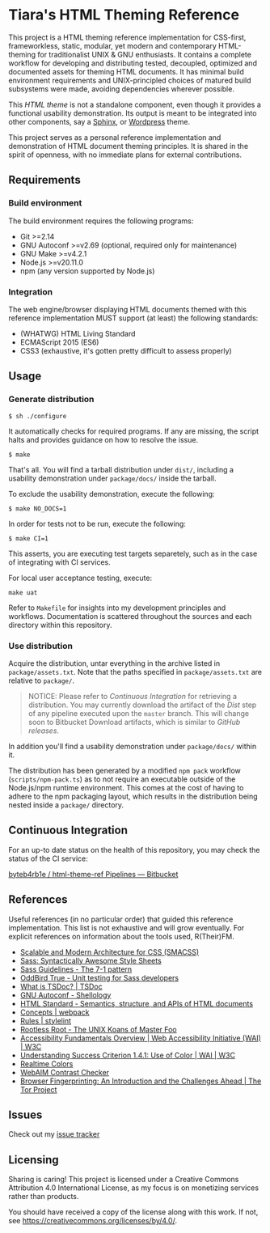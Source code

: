 <a name="tiaras-html-theming-reference"></a>
# Tiara's HTML Theming Reference

This project is a HTML theming reference implementation for CSS-first,
frameworkless, static, modular, yet modern and contemporary HTML-theming for
traditionalist UNIX & GNU enthusiasts. It contains a complete workflow for
developing and distributing tested, decoupled, optimized and documented assets
for theming HTML documents. It has minimal build environment requirements and
UNIX-principled choices of matured build subsystems were made, avoiding
dependencies wherever possible.

This *HTML theme* is not a standalone component, even though it provides a
functional usability demonstration. Its output is meant to be integrated into
other components, say a [Sphinx](https://www.sphinx-doc.org), or
[Wordpress](https://wordpress.org) theme.

This project serves as a personal reference implementation and demonstration
of HTML document theming principles. It is shared in the spirit of openness,
with no immediate plans for external contributions.

## Requirements

### Build environment

The build environment requires the following programs:

- Git >=2.14
- GNU Autoconf >=v2.69 (optional, required only for maintenance)
- GNU Make >=v4.2.1
- Node.js >=v20.11.0
- npm (any version supported by Node.js)

### Integration

The web engine/browser displaying HTML documents themed with this reference
implementation MUST support (at least) the following standards:

- (WHATWG) HTML Living Standard 
- ECMAScript 2015 (ES6)
- CSS3 (exhaustive, it's gotten pretty difficult to assess properly)

## Usage

### Generate distribution

```
$ sh ./configure
```

It automatically checks for required programs. If any are missing, the script
halts and provides guidance on how to resolve the issue.

```
$ make
```

That's all. You will find a tarball distribution under `dist/`, including a
usability demonstration under `package/docs/` inside the tarball.

To exclude the usability demonstration, execute the following:

```
$ make NO_DOCS=1
```

In order for tests not to be run, execute the following:

```
$ make CI=1
```

This asserts, you are executing test targets separetely, such as in the case of
integrating with CI services.

For local user acceptance testing, execute:

```
make uat
```

Refer to `Makefile` for insights into my development principles and workflows.
Documentation is scattered throughout the sources and each directory within this
repository.

### Use distribution

Acquire the distribution, untar everything in the archive listed in
`package/assets.txt`. Note that the paths specified in `package/assets.txt` are
relative to `package/`.

> NOTICE: Please refer to *Continuous Integration* for retrieving a
  distribution. You may currently download the artifact of the *Dist* step of
  any pipeline executed upon the `master` branch. This will change soon to
  Bitbucket Download artifacts, which is similar to *GitHub releases*.

In addition you'll find a usability demonstration under `package/docs/` within
it.

The distribution has been generated by a modified `npm pack` workflow
(`scripts/npm-pack.ts`) as to not require an executable outside of the
Node.js/npm runtime environment. This comes at the cost of having to adhere to
the npm packaging layout, which results in the distribution being nested inside
a `package/` directory.

## Continuous Integration

For an up-to date status on the health of this repository, you may check the
status of the CI service:

[byteb4rb1e / html-theme-ref Pipelines — Bitbucket](https://bitbucket.org/byteb4rb1e/html-theme-ref/pipelines)

## References

Useful references (in no particular order) that guided this reference implementation.
This list is not exhaustive and will grow eventually. For explicit references on
information about the tools used, R(Their)FM.

- [Scalable and Modern Architecture for CSS (SMACSS)](https://web.archive.org/web/20250406210131/https://smacss.com/)
- [Sass: Syntactically Awesome Style Sheets](https://web.archive.org/web/20250407180942/https://sass-lang.com/)
- [Sass Guidelines - The 7-1 pattern](https://web.archive.org/web/20250328102753/https://sass-guidelin.es/#the-7-1-pattern)
- [OddBird True - Unit testing for Sass developers](https://web.archive.org/web/20250125123850/https://www.oddbird.net/true/)
- [What is TSDoc? | TSDoc](https://web.archive.org/web/20250407162234/https://tsdoc.org/)
- [GNU Autoconf - Shellology](https://web.archive.org/web/20240813220424/https://www.gnu.org/savannah-checkouts/gnu/autoconf/manual/autoconf-2.72/html_node/Shellology.html)
- [HTML Standard - Semantics, structure, and APIs of HTML documents](https://web.archive.org/web/20250408183205/https://html.spec.whatwg.org/multipage/dom.html#dom)
- [Concepts | webpack](https://web.archive.org/web/20250408185345/https://webpack.js.org/concepts/)
- [Rules | stylelint](https://web.archive.org/web/20250406000427/https://stylelint.io/user-guide/rules/)
- [Rootless Root - The UNIX Koans of Master Foo](https://web.archive.org/web/20250321015423/http://www.catb.org/~esr/writings/unix-koans/)
- [Accessibility Fundamentals Overview | Web Accessibility Initiative (WAI) | W3C](https://web.archive.org/web/20250328101042/https://www.w3.org/WAI/fundamentals/)
- [Understanding Success Criterion 1.4.1: Use of Color | WAI | W3C](https://web.archive.org/web/20250307192641/https://www.w3.org/WAI/WCAG22/Understanding/use-of-color)
- [Realtime Colors](https://web.archive.org/web/20250412001328/https://www.realtimecolors.com/)
- [WebAIM Contrast Checker](https://web.archive.org/web/20250412085144/https://webaim.org/resources/contrastchecker/)
- [Browser Fingerprinting: An Introduction and the Challenges Ahead | The Tor Project](https://web.archive.org/web/20250407213105/https://blog.torproject.org/browser-fingerprinting-introduction-and-challenges-ahead/)

## Issues

Check out my [issue tracker](TODO)

<a name="licensing"></a>
## Licensing

Sharing is caring! This project is licensed under a Creative Commons Attribution
4.0 International License, as my focus is on monetizing services rather than
products.

You should have received a copy of the license along with this
work. If not, see <https://creativecommons.org/licenses/by/4.0/>.

